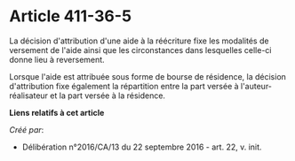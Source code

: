 # Article 411-36-5

La décision d'attribution d'une aide à la réécriture fixe les modalités  de versement de l'aide ainsi que les circonstances
dans lesquelles  celle-ci donne lieu à reversement.

Lorsque l'aide est attribuée sous forme de  bourse de résidence, la décision d'attribution fixe également la  répartition
entre la part versée à l'auteur-réalisateur et la part  versée à la résidence.

**Liens relatifs à cet article**

_Créé par_:

  - Délibération n°2016/CA/13 du 22 septembre 2016 - art. 22, v. init.
